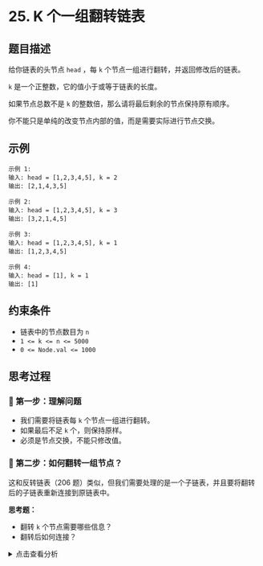# 25. K 个一组翻转链表

## 题目描述
给你链表的头节点 `head` ，每 `k` 个节点一组进行翻转，并返回修改后的链表。

`k` 是一个正整数，它的值小于或等于链表的长度。

如果节点总数不是 `k` 的整数倍，那么请将最后剩余的节点保持原有顺序。

你不能只是单纯的改变节点内部的值，而是需要实际进行节点交换。

## 示例
```
示例 1:
输入: head = [1,2,3,4,5], k = 2
输出: [2,1,4,3,5]

示例 2:
输入: head = [1,2,3,4,5], k = 3
输出: [3,2,1,4,5]

示例 3:
输入: head = [1,2,3,4,5], k = 1
输出: [1,2,3,4,5]

示例 4:
输入: head = [1], k = 1
输出: [1]
```

## 约束条件
- 链表中的节点数目为 `n`
- `1 <= k <= n <= 5000`
- `0 <= Node.val <= 1000`

## 思考过程

### 🤔 第一步：理解问题
- 我们需要将链表每 `k` 个节点一组进行翻转。
- 如果最后不足 `k` 个，则保持原样。
- 必须是节点交换，不能只修改值。

### 🤔 第二步：如何翻转一组节点？
这和反转链表（206 题）类似，但我们需要处理的是一个子链表，并且要将翻转后的子链表重新连接到原链表中。

**思考题：**
- 翻转 `k` 个节点需要哪些信息？
- 翻转后如何连接？

<details>
<summary>点击查看分析</summary>

- 翻转 `k` 个节点，我们需要知道这 `k` 个节点的**起始点**和**结束点**。
- 翻转后，原先的头节点变成了尾节点，原先的尾节点变成了头节点。
- 关键在于，翻转后的子链表需要连接到**前一组的尾部**，并且它的**尾部**需要连接到**后一组的头部**。

</detaisl>

### 🤔 第三步：迭代法 + 辅助函数
我们可以使用迭代的方式，每次处理 `k` 个节点。为了方便操作，可以引入一个辅助函数来翻转指定范围的链表。

**核心思路：**
1. 创建一个哑节点 `dummy_head`，简化头节点处理。
2. 使用 `prev_group_tail` 指针，它总是指向**前一组翻转后的尾部**（也是当前组的前一个节点）。
3. 每次处理一组 `k` 个节点：
   a. **检查是否足够 `k` 个节点**：从 `prev_group_tail` 开始，向后走 `k` 步，找到当前组的尾部 `curr_group_tail`。如果不足 `k` 个，则停止。
   b. **保存下一组的头部**：`next_group_head = curr_group_tail.next`。
   c. **断开连接**：将 `curr_group_tail.next` 置为 `None`，将当前组从链表中暂时断开。
   d. **翻转当前组**：调用反转链表的辅助函数，翻转从 `prev_group_tail.next` 到 `curr_group_tail` 的这 `k` 个节点。翻转后，原先的 `prev_group_tail.next` 变成了新组的尾部，`curr_group_tail` 变成了新组的头部。
   e. **重新连接**：
      i.   将 `prev_group_tail.next` 连接到新组的头部（即翻转前的 `curr_group_tail`）。
      ii.  将新组的尾部（即翻转前的 `prev_group_tail.next`）连接到 `next_group_head`。
   f. 更新 `prev_group_tail` 为当前组翻转后的尾部（即翻转前的 `prev_group_tail.next`）。

### 🤔 第四步：算法步骤总结
1. 创建一个哑节点 `dummy_head = ListNode(0)`，并让 `dummy_head.next = head`。
2. 初始化 `prev_group_tail = dummy_head`。
3. 循环直到链表遍历完毕：
   a. **找到当前组的尾部**：从 `prev_group_tail` 开始，向后走 `k` 步，用 `curr_group_tail` 指向它。
   b. **检查是否足够 `k` 个节点**：如果 `curr_group_tail` 为 `None`，说明剩余节点不足 `k` 个，跳出循环。
   c. **保存下一组的头部**：`next_group_head = curr_group_tail.next`。
   d. **断开当前组**：`curr_group_tail.next = None`。
   e. **翻转当前组**：调用 `reverseList(prev_group_tail.next)`，得到翻转后的新头部 `new_group_head`。
   f. **重新连接**：
      i.   `prev_group_tail.next` 连接到 `new_group_head`。
      ii.  原先的 `prev_group_tail.next` (现在是翻转后的尾部) 连接到 `next_group_head`。
   g. 更新 `prev_group_tail` 为当前组翻转后的尾部（即原先的 `prev_group_tail.next`）。
4. 返回 `dummy_head.next`。

**辅助函数 `reverseList(head)`**：反转一个链表并返回新的头节点和尾节点（或者只返回头节点，尾节点就是原头节点）。

**时间复杂度：** O(n) - 每个节点被访问和修改常数次。
**空间复杂度：** O(1) - 只使用了常数个额外变量。

## 代码实现

### Python
```python
# Definition for singly-linked list.
class ListNode:
    def __init__(self, val=0, next=None):
        self.val = val
        self.next = next

def reverseKGroup(head: ListNode, k: int) -> ListNode:
    """
    每 k 个节点一组翻转链表。
    """
    dummy_head = ListNode(0) # 哑节点
    dummy_head.next = head
    
    prev_group_tail = dummy_head # 指向前一组翻转后的尾部
    
    while True:
        # 1. 检查剩余节点是否足够 k 个
        curr_group_tail = prev_group_tail
        for _ in range(k):
            if not curr_group_tail.next:
                return dummy_head.next # 不足 k 个，直接返回
            curr_group_tail = curr_group_tail.next
        
        # 此时 curr_group_tail 指向当前组的最后一个节点
        curr_group_head = prev_group_tail.next # 当前组的第一个节点
        next_group_head = curr_group_tail.next # 下一组的第一个节点
        
        # 2. 断开当前组与下一组的连接
        curr_group_tail.next = None
        
        # 3. 翻转当前组
        # 翻转后，curr_group_head 变为新组的尾部，curr_group_tail 变为新组的头部
        new_group_head = reverseList(curr_group_head)
        
        # 4. 重新连接
        # 前一组的尾部连接到新组的头部
        prev_group_tail.next = new_group_head
        # 新组的尾部连接到下一组的头部
        curr_group_head.next = next_group_head
        
        # 5. 更新 prev_group_tail 为当前组翻转后的尾部
        prev_group_tail = curr_group_head

# 辅助函数：反转链表（与 206 题类似，但这里只返回新头）
def reverseList(head: ListNode) -> ListNode:
    prev = None
    curr = head
    while curr:
        next_temp = curr.next
        curr.next = prev
        prev = curr
        curr = next_temp
    return prev

```

## 关键点总结
1. **分治思想**：将大问题分解为“翻转 k 个节点”的子问题，然后迭代解决。
2. **哑节点**：简化了对链表头部的处理。
3. **`prev_group_tail` 的作用**：它连接了前一组翻转后的尾部和当前组翻转后的头部，是连接各组的关键。
4. **指针的精细操作**：在断开、翻转、重新连接过程中，需要非常小心地处理各个指针的指向，确保链表的完整性和正确性。
